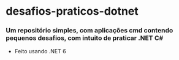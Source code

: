 # desafios-praticos-dotnet

### Um repositório simples, com aplicações cmd contendo pequenos desafios, com intuito de praticar .NET C#

- Feito usando .NET 6

